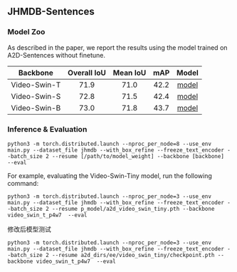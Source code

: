 ## JHMDB-Sentences

### Model Zoo

As described in the paper, we report the results using the model trained on A2D-Sentences without finetune.

| Backbone| Overall IoU | Mean IoU | mAP  | Model | 
| :----: | :----: | :----: | :----: | :----: | 
| Video-Swin-T | 71.9 | 71.0 | 42.2 | [model](https://drive.google.com/file/d/1z-HO71IcFOZ9A6KD71wAXkbiQgKDpSp7/view?usp=sharing) |
| Video-Swin-S | 72.8 | 71.5 | 42.4 | [model](https://drive.google.com/file/d/1ng2FAX9J4FyQ7Bq1eeQC9Vvv1W8JZmek/view?usp=sharing) |
| Video-Swin-B | 73.0 | 71.8 | 43.7 | [model](https://drive.google.com/file/d/1WlNjKS_Li-1KoUzuPM4MRM4b-oK2Ka7c/view?usp=sharing) | 


### Inference & Evaluation

```
python3 -m torch.distributed.launch --nproc_per_node=8 --use_env main.py --dataset_file jhmdb --with_box_refine --freeze_text_encoder --batch_size 2 --resume [/path/to/model_weight] --backbone [backbone]  --eval
```

For example, evaluating the Video-Swin-Tiny model, run the following command:

```
python3 -m torch.distributed.launch --nproc_per_node=3 --use_env main.py --dataset_file jhmdb --with_box_refine --freeze_text_encoder --batch_size 2 --resume p_model/a2d_video_swin_tiny.pth --backbone video_swin_t_p4w7  --eval
```
修改后模型测试
```
python3 -m torch.distributed.launch --nproc_per_node=3 --use_env main.py --dataset_file jhmdb --with_box_refine --freeze_text_encoder --batch_size 2 --resume a2d_dirs/ee/video_swin_tiny/checkpoint.pth --backbone video_swin_t_p4w7  --eval
```
